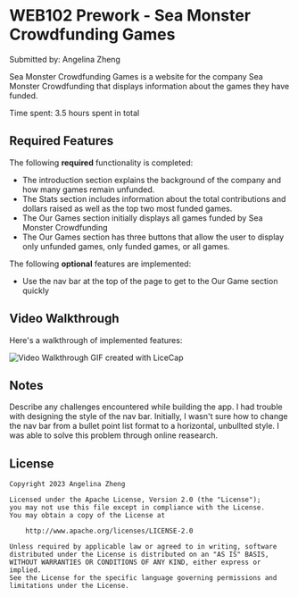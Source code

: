 # WEB102 Prework - Sea Monster Crowdfunding Games

Submitted by: Angelina Zheng

Sea Monster Crowdfunding Games is a website for the company Sea Monster Crowdfunding that displays information about the games they have funded.

Time spent: 3.5 hours spent in total

## Required Features

The following **required** functionality is completed:

* The introduction section explains the background of the company and how many games remain unfunded.
* The Stats section includes information about the total contributions and dollars raised as well as the top two most funded games.
* The Our Games section initially displays all games funded by Sea Monster Crowdfunding
* The Our Games section has three buttons that allow the user to display only unfunded games, only funded games, or all games.

The following **optional** features are implemented:

* Use the nav bar at the top of the page to get to the Our Game section quickly

## Video Walkthrough

Here's a walkthrough of implemented features:

<img src='https://imgur.com/a/YThXexL.gif' width='' alt='Video Walkthrough' />
GIF created with LiceCap

## Notes

Describe any challenges encountered while building the app.
I had trouble with designing the style of the nav bar. Initially, I wasn't sure how to change the nav bar from a bullet point list format to a horizontal, unbullted style. I was able to solve this problem through online reasearch.

## License

    Copyright 2023 Angelina Zheng

    Licensed under the Apache License, Version 2.0 (the "License");
    you may not use this file except in compliance with the License.
    You may obtain a copy of the License at

        http://www.apache.org/licenses/LICENSE-2.0

    Unless required by applicable law or agreed to in writing, software
    distributed under the License is distributed on an "AS IS" BASIS,
    WITHOUT WARRANTIES OR CONDITIONS OF ANY KIND, either express or implied.
    See the License for the specific language governing permissions and
    limitations under the License.
